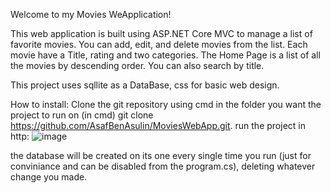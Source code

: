 Welcome to my Movies WeApplication!

This web application is built using ASP.NET Core MVC to manage a list of favorite movies.
You can add, edit, and delete movies from the list.
Each movie have a Title, rating and two categories.
The Home Page is a list of all the movies by descending order.
You can also search by title.

This project uses sqllite as a DataBase, css for basic web design.

How to install:
Clone the git repository using cmd in the folder you want the project to run on
(in cmd) git clone https://github.com/AsafBenAsulin/MoviesWebApp.git.
run the project in http:
![image](https://github.com/AsafBenAsulin/MoviesWebApp/assets/156786762/9d0b2636-bff4-4778-8b53-31a7747738fd)

the database will be created on its one every single time you run (just for conviniance and can be disabled from the program.cs), deleting whatever change you made.
